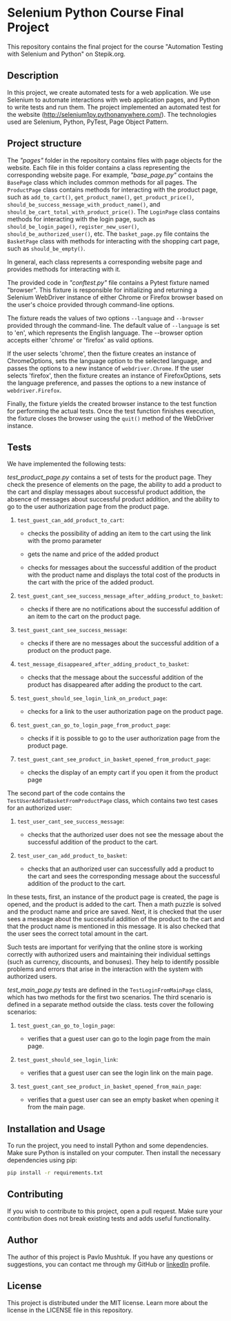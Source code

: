 # Selenium Python Course Final Project

This repository contains the final project for the course "Automation Testing with Selenium and Python" on Stepik.org.

## Description

In this project, we create automated tests for a web application. We use Selenium to automate interactions with web application pages, and Python to write tests and run them.
The project implemented an automated test for the website (http://selenium1py.pythonanywhere.com/). The technologies used are Selenium, Python, PyTest, Page Object Pattern.

## Project structure

The _"pages"_ folder in the repository contains files with page objects for the website. Each file in this folder contains a class representing the corresponding website page. For example, _"base_page.py"_ contains the `BasePage` class which includes common methods for all pages. The `ProductPage` class contains methods for interacting with the product page, such as `add_to_cart()`, `get_product_name()`, `get_product_price()`, `should_be_success_message_with_product_name()`, and `should_be_cart_total_with_product_price()`. The `LoginPage` class contains methods for interacting with the login page, such as `should_be_login_page()`, `register_new_user()`, `should_be_authorized_user()`, etc. The `basket_page.py` file contains the `BasketPage` class with methods for interacting with the shopping cart page, such as `should_be_empty()`. 

In general, each class represents a corresponding website page and provides methods for interacting with it.

The provided code in _"conftest.py"_ file contains a Pytest fixture named "browser". This fixture is responsible for initializing and returning a Selenium WebDriver instance of either Chrome or Firefox browser based on the user's choice provided through command-line options.

The fixture reads the values of two options `--language` and `--browser` provided through the command-line. The default value of `--language` is set to 'en', which represents the English language. The --browser option accepts either 'chrome' or 'firefox' as valid options.

If the user selects 'chrome', then the fixture creates an instance of ChromeOptions, sets the language option to the selected language, and passes the options to a new instance of `webdriver.Chrome`. If the user selects 'firefox', then the fixture creates an instance of FirefoxOptions, sets the language preference, and passes the options to a new instance of `webdriver.Firefox`.

Finally, the fixture yields the created browser instance to the test function for performing the actual tests. Once the test function finishes execution, the fixture closes the browser using the `quit()` method of the WebDriver instance.

## Tests

We have implemented the following tests:

_test_product_page.py_ contains a set of tests for the product page. They check the presence of elements on the page, the ability to add a product to the cart and display messages about successful product addition, the absence of messages about successful product addition, and the ability to go to the user authorization page from the product page.

1. `test_guest_can_add_product_to_cart`:

    - checks the possibility of adding an item to the cart using the link with the promo parameter

    - gets the name and price of the added product

    - checks for messages about the successful addition of the product with the product name and displays the total cost of the products in the cart with the price of the added product.

2. `test_guest_cant_see_success_message_after_adding_product_to_basket`:  

    - checks if there are no notifications about the successful addition of an item to the cart on the product page.

3. `test_guest_cant_see_success_message`:

    - checks if there are no messages about the successful addition of a product on the product page.

4. `test_message_disappeared_after_adding_product_to_basket`:

    - checks that the message about the successful addition of the product has disappeared after adding the product to the cart.

5. `test_guest_should_see_login_link_on_product_page`:

    - checks for a link to the user authorization page on the product page.

6. `test_guest_can_go_to_login_page_from_product_page`:

    - checks if it is possible to go to the user authorization page from the product page.

7. `test_guest_cant_see_product_in_basket_opened_from_product_page`:

    - checks the display of an empty cart if you open it from the product page

The second part of the code contains the `TestUserAddToBasketFromProductPage` class, which contains two test cases for an authorized user:

1. `test_user_cant_see_success_message`:

    - checks that the authorized user does not see the message about the successful addition of the product to the cart.

2. `test_user_can_add_product_to_basket`: 

    - checks that an authorized user can successfully add a product to the cart and sees the corresponding message about the successful addition of the product to the cart.

In these tests, first, an instance of the product page is created, the page is opened, and the product is added to the cart. Then a math puzzle is solved and the product name and price are saved. Next, it is checked that the user sees a message about the successful addition of the product to the cart and that the product name is mentioned in this message. It is also checked that the user sees the correct total amount in the cart.

Such tests are important for verifying that the online store is working correctly with authorized users and maintaining their individual settings (such as currency, discounts, and bonuses). They help to identify possible problems and errors that arise in the interaction with the system with authorized users.

_test_main_page.py_ tests are defined in the `TestLoginFromMainPage` class, which has two methods for the first two scenarios. The third scenario is defined in a separate method outside the class. tests cover the following scenarios:

1. `test_guest_can_go_to_login_page`:

    - verifies that a guest user can go to the login page from the main page.

2. `test_guest_should_see_login_link`:

    - verifies that a guest user can see the login link on the main page.

3. `test_guest_cant_see_product_in_basket_opened_from_main_page`:

    - verifies that a guest user can see an empty basket when opening it from the main page.


## Installation and Usage

To run the project, you need to install Python and some dependencies. Make sure Python is installed on your computer. Then install the necessary dependencies using pip:

```sh
pip install -r requirements.txt
```

## Contributing

If you wish to contribute to this project, open a pull request. Make sure your contribution does not break existing tests and adds useful functionality.

## Author

The author of this project is Pavlo Mushtuk. If you have any questions or suggestions, you can contact me through my GitHub or [linkedIn](https://www.linkedin.com/in/paul-mushtuk/) profile.

## License

This project is distributed under the MIT license. Learn more about the license in the LICENSE file in this repository.